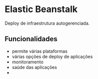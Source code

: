 # Elastic Beanstalk

Deploy de infraestrutura autogerenciada.

## Funcionalidades

- permite várias plataformas
- várias opções de deploy de aplicações
- monitoramento
- saúde das aplicações
-  